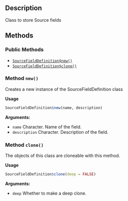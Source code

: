 ## Description

Class to store Source fields


## Methods

### Public Methods

* [`SourceFieldDefinition$new()`](#method-SourceFieldDefinition-new)
* [`SourceFieldDefinition$clone()`](#method-SourceFieldDefinition-clone)

<a id="method-SourceFieldDefinition-new"></a>
### Method `new()`

Creates a new instance of the SourceFieldDefinition class


<b>Usage</b>

```r
SourceFieldDefinition$new(name, description)
```

<b>Arguments:</b>

* `name` Character. Name of the field.
* `description` Character. Description of the field.


<a id="method-SourceFieldDefinition-clone"></a>
### Method `clone()`

The objects of this class are cloneable with this method.


<b>Usage</b>

```r
SourceFieldDefinition$clone(deep = FALSE)
```

<b>Arguments:</b>

* `deep` Whether to make a deep clone.


